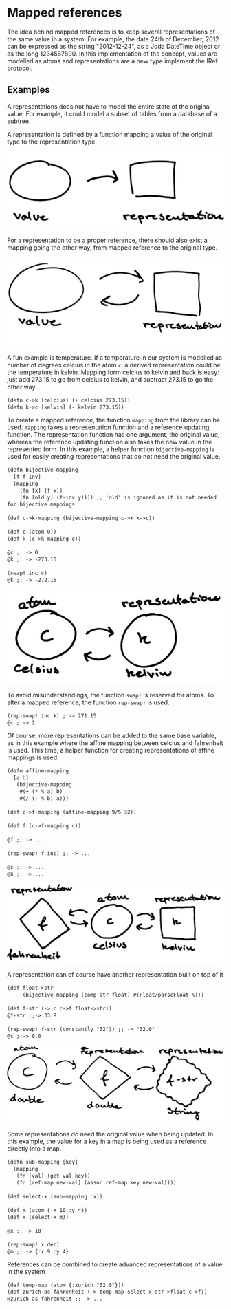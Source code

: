 Mapped references
=================

The idea behind mapped references is to keep several representations of the same value in a system.
For example, the date 24th of December, 2012 can be expressed as the string "2012-12-24", as a Joda DateTime object or as the long 1234567890.
In this implementation of the concept, values are modelled as atoms and representations are a new type implement the IRef protocol.

Examples
--------

A representations does not have to model the entire state of the original value.
For example, it could model a subset of tables from a database of a subtree.

A representation is defined by a function mapping a value of the original type to the representation type.

![One way](https://github.com/tgk/mapped-reference/raw/master/img/oneway.png)

For a representation to be a proper reference, there should also exist a mapping going the other way, from mapped reference to the original type.

![Two way](https://github.com/tgk/mapped-reference/raw/master/img/twoway.png)

A fun example is temperature.
If a temperature in our system is modelled as number of degrees celcius in the atom `c`, a derived representation could be the temperature in kelvin.
Mapping form celcius to kelvin and back is easy: just add 273.15 to go from celcius to kelvin, and subtract 273.15 to go the other way.

    (defn c->k [celcius] (+ celcius 273.15))
    (defn k->c [kelvin] (- kelvin 273.15))

To create a mapped reference, the function `mapping` from the library can be used.
`mapping` takes a representation function and a reference updating function.
The representation function has one argument, the original value, whereas the reference updating function also takes the new value in the represented form.
In this example, a helper function `bijective-mapping` is used for easily creating representations that do not need the original value.

    (defn bijective-mapping
      [f f-inv]
      (mapping
        (fn [x] (f x))
        (fn [old y] (f-inv y)))) ;; 'old' is ignored as it is not needed for bijective mappings

    (def c->k-mapping (bijective-mapping c->k k->c))

    (def c (atom 0))
    (def k (c->k-mapping c))

    @c ;; -> 0
    @k ;; -> -273.15
    
    (swap! inc c)
    @k ;; -> -272.15

![Illustration of the reference and representation in kelvin](https://github.com/tgk/mapped-reference/raw/master/img/c_k.png)

To avoid misunderstandings, the function `swap!` is reserved for atoms.
To alter a mapped reference, the function `rep-swap!` is used.

    (rep-swap! inc k) ; -> 271.15
    @c ; -> 2

Of course, more representations can be added to the same base variable, as in this example where the affine mapping between celcius and fahrenheit is used.
This time, a helper function for creating representations of affine mappings is used.

    (defn affine-mapping
      [a b]
       (bijective-mapping
        #(+ (* % a) b)
        #(/ (- % b) a)))  

    (def c->f-mapping (affine-mapping 9/5 32))

    (def f (c->f-mapping c))

    @f ;; -> ...

    (rep-swap! f inc) ;; -> ...
    
    @c ;; -> ...
    @k ;; -> ...

![Illustration of the reference and representation in fahrenheit](https://github.com/tgk/mapped-reference/raw/master/img/c_k_f.png)

A representation can of course have another representation built on top of it

    (def float->str
         (bijective-mapping (comp str float) #(Float/parseFloat %)))

    (def f-str (-> c c->f float->str))
    @f-str ;;-> 33.8
    
    (rep-swap! f-str (constantly "32")) ;; -> "32.0"
    @c ;;-> 0.0

![Illustration of string](https://github.com/tgk/mapped-reference/raw/master/img/f_str.png)

Some representations do need the original value when being updated.
In this example, the value for a key in a map is being used as a reference directly into a map.

    (defn sub-mapping [key]
      (mapping
       (fn [val] (get val key))
       (fn [ref-map new-val] (assoc ref-map key new-val))))

    (def select-x (sub-mapping :x))

    (def m (atom {:x 10 :y 4})
    (def x (select-x m))

    @x ;; -> 10

    (rep-swap! x dec)
    @m ;; -> {:x 9 :y 4}

References can be combined to create advanced representations of a value in the system

    (def temp-map (atom {:zurich "32.0"}))
    (def zurich-as-fahrenheit (-> temp-map select-x str->float c->f))
    @zurich-as-fahrenheit ;; -> ...
    
